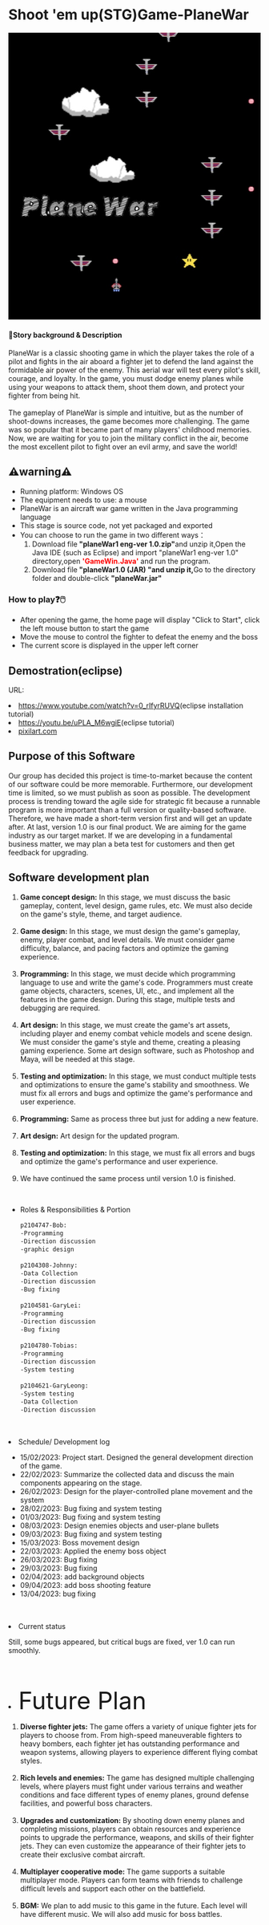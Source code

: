 <h1><strong>Shoot 'em up(STG)Game-PlaneWar</strong></h1>
<img src="1BBCC9C8-085F-4729-9766-D8A72C2BA945.jpeg" alt="jpg">

<h4>💬Story background & Description</h4>
PlaneWar is a classic shooting game in which the player takes the role of a pilot and fights in the air aboard a fighter jet to defend the land against the formidable air power of the enemy. This aerial war will test every pilot's skill, courage, and loyalty. In the game, you must dodge enemy planes while using your weapons to attack them, shoot them down, and protect your fighter from being hit. 
<br></br>
The gameplay of PlaneWar is simple and intuitive, but as the number of shoot-downs increases, the game becomes more challenging. The game was so popular that it became part of many players' childhood memories. Now, we are waiting for you to join the military conflict in the air, become the most excellent pilot to fight over an evil army, and save the world! 

<h2>⚠️warning⚠️</h2>
<ul>
<li> Running platform: Windows OS </li>
<li> The equipment needs to use: a mouse </li>
<li> PlaneWar is an aircraft war game written in the Java programming language</li>
<li> This stage is source code, not yet packaged and exported </li>
<li> You can choose to run the game in two different ways：
<ol><li>Download file<strong> "planeWar1 eng-ver 1.0.zip"</strong>and unzip it,Open the Java IDE (such as Eclipse) and import "planeWar1 eng-ver 1.0" directory,open <font color="red"><strong>'GameWin.Java'</font></strong> and run the program. </li>
<li>Download file<strong> "planeWar1.0 (JAR) "and unzip it,</strong>Go to the directory folder and double-click <strong>"planeWar.jar"</strong></li></ol></li>


</ul>

<h3>How to play❓🖱️</h3>
<ul>
  <li> After opening the game, the home page will display "Click to Start", click the left mouse button to start the game</li>
  <li> Move the mouse to control the fighter to defeat the enemy and the boss</li>
  <li>  The current score is displayed in the upper left corner  </li>
 </ul>
 
 
 
 </ol>
 <h2>Demostration(eclipse)</h2>
 <p>URL:</p>
 <li> <a href="https://www.youtube.com/watch?v=0_rIfyrRUVQ">https://www.youtube.com/watch?v=0_rIfyrRUVQ</a>(eclipse installation tutorial)</li>
 <li> <a href="https://youtu.be/uPLA_M6wgiE">https://youtu.be/uPLA_M6wgiE</a>(eclipse tutorial)</li>
 <li> <a href="https://youtube.com/shorts/voTdYVR-08U?feature=share>(gameplay demo)</a></li>
</ol>

<ul>
<h2>Declaration</h2>
  <li>all of the in-game object images are made by Bob Hon using <a href="https://www.pixilart.com/">pixilart.com</a></li>
</ul>

<h2>Purpose of this Software</h2>
<div>
  <p>Our group has decided this project is time-to-market because the content of our software could be more memorable. Furthermore, our development time is limited, so we must publish as soon as possible. The development process is trending toward the agile side for strategic fit because a runnable program is more important than a full version or quality-based software. Therefore, we have made a short-term version first and will get an update after. At last, version 1.0 is our final product. We are aiming for the game industry as our target market. If we are developing in a fundamental business matter, we may plan a beta test for customers and then get feedback for upgrading.</p>
</div>


<h2>Software development plan</h2>
<ol>
  
<li>   <strong>Game concept design:</strong> In this stage, we must discuss the basic gameplay, content, level design, game rules, etc. We must also decide on the game's style, theme, and target audience.  </li>
  <br>
  
  <li><strong>Game design:</strong> In this stage, we must design the game's gameplay, enemy, player combat, and level details. We must consider game difficulty, balance, and pacing factors and optimize the gaming experience.</li>
  <br>
  
  <li>  <strong>Programming:</strong> In this stage, we must decide which programming language to use and write the game's code. Programmers must create game objects, characters, scenes, UI, etc., and implement all the features in the game design. During this stage, multiple tests and debugging are required.  </li>
  <br>
  
  <li> <strong>Art design:</strong> In this stage, we must create the game's art assets, including player and enemy combat vehicle models and scene design. We must consider the game's style and theme, creating a pleasing gaming experience. Some art design software, such as Photoshop and Maya, will be needed at this stage.
   </li><br>
  
  <li>   <strong>Testing and optimization:</strong> In this stage, we must conduct multiple tests and optimizations to ensure the game's stability and smoothness. We must fix all errors and bugs and optimize the game's performance and user experience. </li>
   <br>
  <li>  <strong>Programming:</strong> Same as process three but just for adding a new feature.  </li>
  <br>
  
  <li> <strong>Art design:</strong> Art design for the updated program.
   </li><br>
  
  <li> <strong>Testing and optimization:</strong> In this stage, we must fix all errors and bugs and optimize the game's performance and user experience.</li><br>
  
 <li> We have continued the same process until version 1.0 is finished.</li>
 
</ol>  
<br>
<ul>
  <li>Roles & Responsibilities & Portion</li>
  <div>
      
   
    p2104747-Bob:
    -Programming
    -Direction discussion
    -graphic design
    
    p2104308-Johnny:
    -Data Collection
    -Direction discussion
    -Bug fixing
    
    p2104581-GaryLei:
    -Programming
    -Direction discussion
    -Bug fixing
    
    p2104780-Tobias:
    -Programming
    -Direction discussion
    -System testing
    
    p2104621-GaryLeong:
    -System testing
    -Data Collection
    -Direction discussion
   
  </div>
    
</ul>
  <br><br>
  
  <li>Schedule/ Development log</li>
  <ul>
    <li>15/02/2023: Project start. Designed the general development direction of the game.</li>
    <li>22/02/2023: Summarize the collected data and discuss the main components appearing on the stage.</li>
    <li>26/02/2023: Design for the player-controlled plane movement and the system</li>
    <li>28/02/2023: Bug fixing and system testing</li>
    <li>01/03/2023: Bug fixing and system testing</li>
    <li>08/03/2023: Design enemies objects and user-plane bullets</li>
    <li>09/03/2023: Bug fixing and system testing</li>
    <li>15/03/2023: Boss movement design</li>
    <li>22/03/2023: Applied the enemy boss object</li>
    <li>26/03/2023: Bug fixing</li>
    <li>29/03/2023: Bug fixing</li>
    <li>02/04/2023: add background objects</li>
    <li>09/04/2023: add boss shooting feature</li>
    <li>13/04/2023: bug fixing</li>
  </ul>
  <br><br>
  
  
  <li>Current status</li>
  <p>Still, some bugs appeared, but critical bugs are fixed, ver 1.0 can run smoothly.</p>
  <br><br>
  
  
  <font size ="24"><li>Future Plan</li></font>
  <ol>
  <li><strong>Diverse fighter jets:</strong> The game offers a variety of unique fighter jets for players to choose from. From high-speed maneuverable fighters to heavy bombers, each fighter jet has outstanding performance and weapon systems, allowing players to experience different flying combat styles.</li><br>
  <li><strong>Rich levels and enemies:</strong> The game has designed multiple challenging levels, where players must fight under various terrains and weather conditions and face different types of enemy planes, ground defense facilities, and powerful boss characters.</li><br>
  <li><strong>Upgrades and customization:</strong> By shooting down enemy planes and completing missions, players can obtain resources and experience points to upgrade the performance, weapons, and skills of their fighter jets. They can even customize the appearance of their fighter jets to create their exclusive combat aircraft.</li><br>
  <li><strong>Multiplayer cooperative mode:</strong> The game supports a suitable multiplayer mode. Players can form teams with friends to challenge difficult levels and support each other on the battlefield.</li><br>
  <li><strong>BGM:</strong> We plan to add music to this game in the future. Each level will have different music. We will also add music for boss battles.</li>
  </ol>
</ul>
<br><br>
